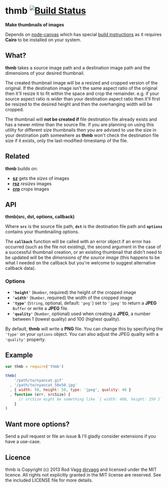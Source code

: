 # thmb [![Build Status](https://secure.travis-ci.org/rvagg/node-thmb.png)](http://travis-ci.org/rvagg/node-thmb)

**Make thumbnails of images**

Depends on [node-canvas](https://github.com/LearnBoost/node-canvas) which has special [build instructions](https://github.com/LearnBoost/node-canvas/wiki/_pages) as it requires **Cairo** to be installed on your system.

## What?

**thmb** takes a source image path and a destination image path and the dimensions of your desired thumbnail.

The created thumbnail image will be a resized and cropped version of the original. If the destination image isn't the same aspect ratio of the original then it'll resize it to fit within the space and crop the remainder. e.g. if your source aspect ratio is wider than your destination aspect ratio then it'll first be resized to the desired height and then the overhanging width will be cropped.

The thumbnail will **not be created if** file destination file already exists and has a newer *mtime* than the source file. If you are planning on using this utility for different size thumbnails then you are advised to use the size in your destination path somewhere as **thmb** won't check the destination file size if it exists, only the last-modified-timestamp of the file.

## Related

**thmb** builds on:

 * **[sz](https://github.com/rvagg/node-sz)** gets the *sizes* of images
 * **[rsz](https://github.com/rvagg/node-rsz)** *resizes* images
 * **[crp](https://github.com/rvagg/node-crp)** *crops* images

## API

<b>thmb(src, dst, options, callback)</b>

Where <b><code>src</code></b> is the source file path, <b><code>dst</code></b> is the destination file path and <b><code>options</code></b> contains your thumbnailing options.

The <b><code>callback</code></b> function will be called with an error object if an error has occurred (such as the file not existing), the second argument in the case of a successful thumbnail creation, or an existing thumbnail that didn't need to be updated will be the *dimensions of the source image* (this happens to be what I needed on the callback but you're welcome to suggest alternative callback data).

### Options

 * <b><code>'height'</code></b> (`Number`, required) the height of the cropped image
 * <b><code>'width'</code></b> (`Number`, required) the width of the cropped image
 * <b><code>'type'</code></b> (`String`, optional, default: `'png'`) set to `'jpeg'` to return a **JPEG** `Buffer` or write a **JPEG** file.
 * <b><code>'quality'</code></b> (`Number`, optional) used when creating a **JPEG**, a number between 1 (lowest quality) and 100 (highest quality).

By default, **thmb** will write a **PNG** file. You can change this by specifying the `'type'` on your `options` object. You can also adjust the JPEG quality with a `'quality'` property.

## Example

```js
var thmb = require('thmb')

thmb(
    '/path/to/nyancat.gif'
  , '/path/to/nyancat_50x50.jpg'
  , { width: 50, height: 50, type: 'jpeg', quality: 40 }
  , function (err, srcSize) {
      // srcSize might be something like `{ width: 400, height: 250 }`
    }
)
```

## Want more options?

Send a pull request or file an issue & I'll gladly consider extensions if you have a use-case.

## Licence

thmb is Copyright (c) 2013 Rod Vagg [@rvagg](https://twitter.com/rvagg) and licensed under the MIT licence. All rights not explicitly granted in the MIT license are reserved. See the included LICENSE file for more details.